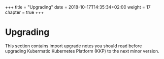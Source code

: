 +++
title = "Upgrading"
date =  2018-10-17T14:35:34+02:00
weight = 17
chapter = true
+++

# Upgrading

This section contains import upgrade notes you should read before upgrading Kubermatic Kubernetes Platform (KKP) to the next minor version.

